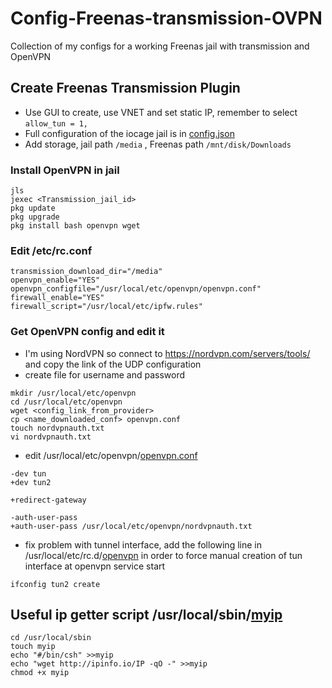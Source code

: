 # Config-Freenas-transmission-OVPN
Collection of my configs for a working Freenas jail with transmission and OpenVPN

## Create Freenas Transmission Plugin

* Use GUI to create, use VNET and set static IP, remember to select `allow_tun = 1,`
* Full configuration of the iocage jail is in [config.json](/config.json)
* Add storage, jail path `/media` , Freenas path `/mnt/disk/Downloads`

### Install OpenVPN in jail

```
jls
jexec <Transmission_jail_id>
pkg update
pkg upgrade
pkg install bash openvpn wget
```

### Edit /etc/rc.conf

```
transmission_download_dir="/media"
openvpn_enable="YES"
openvpn_configfile="/usr/local/etc/openvpn/openvpn.conf"
firewall_enable="YES"
firewall_script="/usr/local/etc/ipfw.rules"
```

### Get OpenVPN config and edit it
* I'm using NordVPN so connect to https://nordvpn.com/servers/tools/ and copy the link of the UDP configuration
* create file for username and password

```
mkdir /usr/local/etc/openvpn
cd /usr/local/etc/openvpn
wget <config_link_from_provider>
cp <name_downloaded_conf> openvpn.conf
touch nordvpnauth.txt
vi nordvpnauth.txt
```


* edit /usr/local/etc/openvpn/[openvpn.conf](/usr/local/etc/openvpn/openvpn.conf)

```
-dev tun
+dev tun2

+redirect-gateway

-auth-user-pass
+auth-user-pass /usr/local/etc/openvpn/nordvpnauth.txt
```

* fix problem with tunnel interface, add the following line in /usr/local/etc/rc.d/[openvpn](/usr/local/etc/rc.d/openvpn) in order to force manual creation of tun interface at openvpn service start

```
ifconfig tun2 create
```

## Useful ip getter script /usr/local/sbin/[myip](/usr/local/sbin/myip)
```
cd /usr/local/sbin
touch myip
echo "#/bin/csh" >>myip
echo "wget http://ipinfo.io/IP -qO -" >>myip
chmod +x myip
```
